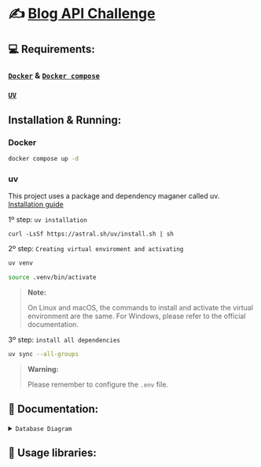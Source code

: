 # ✍️ [Blog API Challenge](https://github.com/wesleybertipaglia/backend-challenges/blob/main/challenges/junior/api-blog.md)

## 💻 Requirements:

### [`Docker`](https://www.docker.com/) & [`Docker compose`](https://docs.docker.com/compose/)

### [`UV`](https://docs.astral.sh/uv/)

## Installation & Running:

### Docker

```bash
docker compose up -d
```

### uv

This project uses a package and dependency maganer called uv. [Installation guide](https://docs.astral.sh/uv/getting-started/installation/)

1º step: `uv installation`

```curl
curl -LsSf https://astral.sh/uv/install.sh | sh
```

2º step: `Creating virtual enviroment and activating`

```bash
uv venv
```

```bash
source .venv/bin/activate
```

> **__Note:__**
>
> On Linux and macOS, the commands to install and activate the virtual environment are the same. For Windows, please refer to the official documentation.

3º step: `install all dependencies`

```bash
uv sync --all-groups
```

> **__Warning:__**
>
> Please remember to configure the `.env` file.

## 📜 Documentation:

<details>
    <summary><code>Database Diagram</code></summary>

<img src="https://i.imgur.com/wGU5L0H.png">

</details>

## 🐍 Usage libraries:
